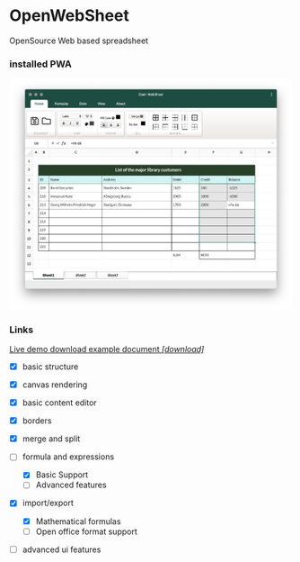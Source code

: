 # OpenWebSheet
OpenSource Web based spreadsheet

### installed PWA
<img src="demo/demo.png" />

### Links
<a href="https://siamandmaroufi.github.io/OpenWebSheet/" >Live demo </a>
<a href="demo/DEMO.ows" target="_blank"> download example document _[download]_</a>

* [x] basic structure
* [x] canvas rendering
* [x] basic content editor
* [x] borders
* [x] merge and split
* [ ] formula and expressions
  * [x] Basic Support
  * [ ] Advanced features
* [x] import/export
  * [x] Mathematical formulas
  * [ ] Open office format support
* [ ] advanced ui features




